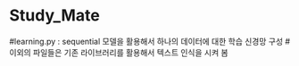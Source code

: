 # Study_Mate

#learning.py : sequential 모델을 활용해서 하나의 데이터에 대한 학습 신경망 구성
#이외의 파일들은 기존 라이브러리를 활용해서 텍스트 인식을 시켜 봄
